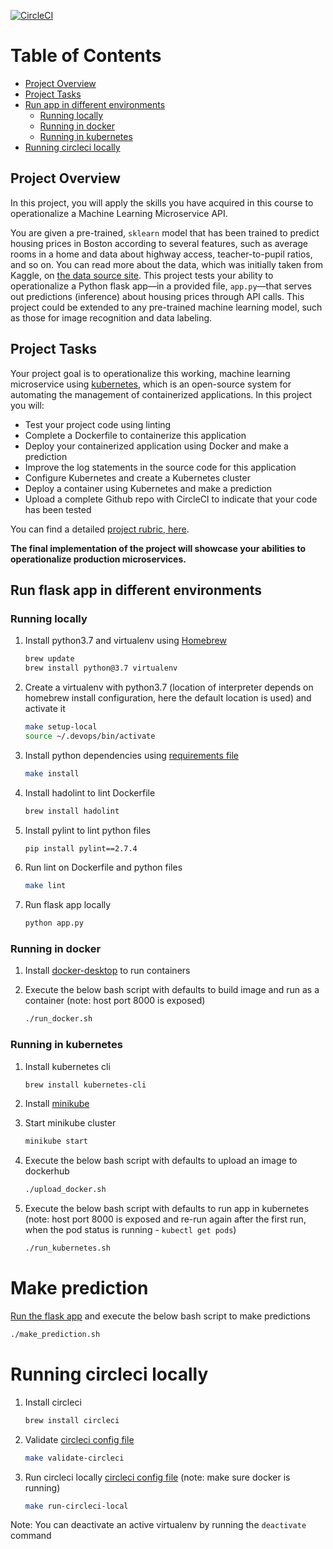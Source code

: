 [![CircleCI](https://circleci.com/gh/ShivakumarSwamy/operationalize-a-ml-microservice-api.svg?style=shield)](https://circleci.com/gh/ShivakumarSwamy/operationalize-a-ml-microservice-api)

# Table of Contents

- [Project Overview](#project-overview)
- [Project Tasks](#project-tasks)
- [Run app in different environments](#run-flask-app-in-different-environments)
    - [Running locally](#running-locally)
    - [Running in docker](#running-in-docker)
    - [Running in kubernetes](#running-in-kubernetes)
- [Running circleci locally](#running-circleci-locally)

## Project Overview

In this project, you will apply the skills you have acquired in this course to operationalize a Machine Learning Microservice API. 

You are given a pre-trained, `sklearn` model that has been trained to predict housing prices in Boston according to several features, such as average rooms in a home and data about highway access, teacher-to-pupil ratios, and so on. You can read more about the data, which was initially taken from Kaggle, on [the data source site](https://www.kaggle.com/c/boston-housing). This project tests your ability to operationalize a Python flask app—in a provided file, `app.py`—that serves out predictions (inference) about housing prices through API calls. This project could be extended to any pre-trained machine learning model, such as those for image recognition and data labeling.

## Project Tasks

Your project goal is to operationalize this working, machine learning microservice using [kubernetes](https://kubernetes.io/), which is an open-source system for automating the management of containerized applications. In this project you will:
* Test your project code using linting
* Complete a Dockerfile to containerize this application
* Deploy your containerized application using Docker and make a prediction
* Improve the log statements in the source code for this application
* Configure Kubernetes and create a Kubernetes cluster
* Deploy a container using Kubernetes and make a prediction
* Upload a complete Github repo with CircleCI to indicate that your code has been tested

You can find a detailed [project rubric, here](https://review.udacity.com/#!/rubrics/2576/view).

**The final implementation of the project will showcase your abilities to operationalize production microservices.**

## Run flask app in different environments 

### Running locally

1. Install python3.7 and virtualenv using [Homebrew](https://brew.sh/)
    ```bash
    brew update
    brew install python@3.7 virtualenv
    ```

1. Create a virtualenv with python3.7 
   (location of interpreter depends on homebrew install configuration, here the default location is used) and activate it
    ```bash
    make setup-local
    source ~/.devops/bin/activate
    ```

1. Install python dependencies using [requirements file](./requirements.txt)
    ```bash
    make install 
    ```

1. Install hadolint to lint Dockerfile
    ```bash
    brew install hadolint
    ```

1. Install pylint to lint python files
    ```bash
    pip install pylint==2.7.4
    ```

1. Run lint on Dockerfile and python files
    ```bash
   make lint 
   ```

1. Run flask app locally
    ```bash
   python app.py 
   ```
   
### Running in docker

1. Install [docker-desktop](https://www.docker.com/products/docker-desktop) to run containers

1. Execute the below bash script with defaults to build image and run as a container
   (note: host port 8000 is exposed)
    ```bash
   ./run_docker.sh
   ```

### Running in kubernetes

1. Install kubernetes cli
   ```bash
   brew install kubernetes-cli
   ```
   
1. Install [minikube](https://v1-18.docs.kubernetes.io/docs/tasks/tools/install-minikube/)
   
1. Start minikube cluster
    ```bash
   minikube start 
   ```

1. Execute the below bash script with defaults to upload an image to dockerhub
    ```bash
   ./upload_docker.sh
   ```
   
1. Execute the below bash script with defaults to run app in kubernetes 
   (note: host port 8000 is exposed and re-run again after the first run, when the pod status is running - `kubectl get pods`)
    ```bash
   ./run_kubernetes.sh
   ```

# Make prediction

[Run the flask app](#run-flask-app-in-different-environments) and execute the below bash script to make predictions
```bash
./make_prediction.sh
```

# Running circleci locally

1. Install circleci
    ```bash
   brew install circleci 
   ```

1. Validate [circleci config file](./.circleci/config.yml)
    ```bash
   make validate-circleci 
   ```

1. Run circleci locally [circleci config file](./.circleci/config.yml)
   (note: make sure docker is running)
    ```bash
   make run-circleci-local 
   ```

Note: You can deactivate an active virtualenv by running the `deactivate` command